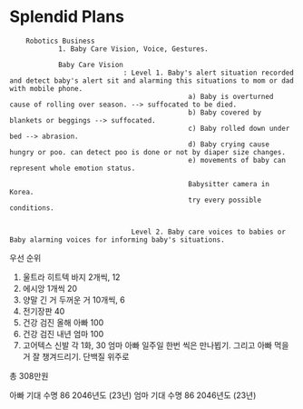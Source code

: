  # Splendid Plans


        Robotics Business 
                1. Baby Care Vision, Voice, Gestures. 

                Baby Care Vision
                                : Level 1. Baby's alert situation recorded and detect baby's alert sit and alarming this situations to mom or dad with mobile phone. 
                                                a) Baby is overturned cause of rolling over season. --> suffocated to be died. 
                                                b) Baby covered by blankets or beggings --> suffocated.
                                                c) Baby rolled down under bed --> abrasion.
                                                d) Baby crying cause hungry or poo. can detect poo is done or not by diaper size changes. 
                                                e) movements of baby can represent whole emotion status. 

                                                Babysitter camera in Korea.                    
                                                try every possible conditions. 
                                                
                
                                  Level 2. Baby care voices to babies or Baby alarming voices for informing baby's situations. 


우선 순위
1. 울트라 히트텍 바지 2개씩, 12
2. 에시앙 1개씩 20
3. 양말 긴 거 두꺼운 거 10개씩, 6
4. 전기장판 40
4. 건강 검진 올해 아빠 100
5. 건강 검진 내년 엄마 100
6. 고어텍스 신발 각 1화, 30
엄마 아빠 일주일 한번 씩은 만나뵙기.
그리고 아빠 먹을 거 잘 챙겨드리기. 단백질 위주로


총 308만원

아빠 기대 수명 86 2046년도 (23년)
엄마 기대 수명 86 2046년도 (23년)





